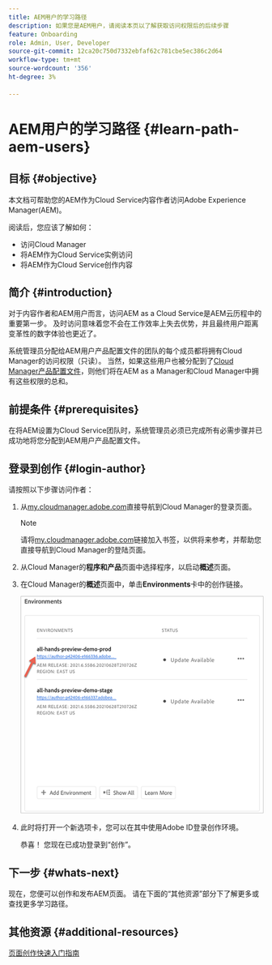 ```yaml
---
title: AEM用户的学习路径
description: 如果您是AEM用户，请阅读本页以了解获取访问权限后的后续步骤
feature: Onboarding
role: Admin, User, Developer
source-git-commit: 12ca20c750d7332ebfaf62c781cbe5ec386c2d64
workflow-type: tm+mt
source-wordcount: '356'
ht-degree: 3%

---
```


# AEM用户的学习路径 {#learn-path-aem-users}

## 目标 {#objective}

本文档可帮助您的AEM作为Cloud Service内容作者访问Adobe Experience Manager(AEM)。

阅读后，您应该了解如何：

* 访问Cloud Manager
* 将AEM作为Cloud Service实例访问
* 将AEM作为Cloud Service创作内容

## 简介  {#introduction}

对于内容作者和AEM用户而言，访问AEM as a Cloud Service是AEM云历程中的重要第一步。 及时访问意味着您不会在工作效率上失去优势，并且最终用户距离变革性的数字体验也更近了。

系统管理员分配给AEM用户产品配置文件的团队的每个成员都将拥有Cloud Manager的访问权限（只读）。 当然，如果这些用户也被分配到了[Cloud Manager产品配置文件](https://experienceleague.adobe.com/docs/experience-manager-cloud-service/onboarding/onboarding-concepts/aem-cs-team-product-profiles.html?lang=en#cloud-manager-product-profiles)，则他们将在AEM as a Manager和Cloud Manager中拥有这些权限的总和。

## 前提条件  {#prerequisites}

在将AEM设置为Cloud Service团队时，系统管理员必须已完成所有必需步骤并已成功地将您分配到AEM用户产品配置文件。

## 登录到创作 {#login-author}

请按照以下步骤访问作者：

1. 从[my.cloudmanager.adobe.com](https://my.cloudmanager.adobe.com/)直接导航到Cloud Manager的登录页面。

   >[!NOTE]
   >请将[my.cloudmanager.adobe.com](https://my.cloudmanager.adobe.com/)链接加入书签，以供将来参考，并帮助您直接导航到Cloud Manager的登陆页面。

1. 从Cloud Manager的&#x200B;**程序和产品**&#x200B;页面中选择程序，以启动&#x200B;**概述**&#x200B;页面。

1. 在Cloud Manager的&#x200B;**概述**&#x200B;页面中，单击&#x200B;**Environments**&#x200B;卡中的创作链接。

   ![](/help/journey-onboarding/assets/author-environ.png)

1. 此时将打开一个新选项卡，您可以在其中使用Adobe ID登录创作环境。

   恭喜！ 您现在已成功登录到“创作”。

## 下一步 {#whats-next}

现在，您便可以创作和发布AEM页面。 请在下面的“其他资源”部分下了解更多或查找更多学习路径。

## 其他资源 {#additional-resources}

[页面创作快速入门指南](https://experienceleague.adobe.com/docs/experience-manager-cloud-service/sites/authoring/getting-started/quick-start.html?lang=en)